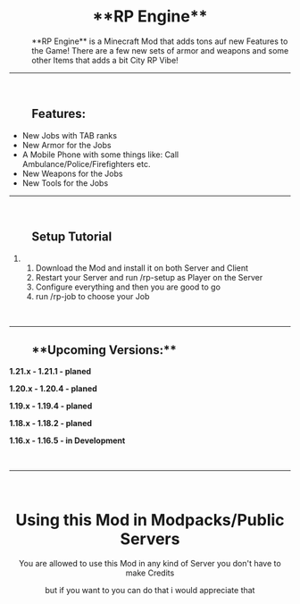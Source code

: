 <h1 style="text-align: center;">**RP Engine**</h1><p style="text-align: left; padding-left: 40px;">**RP Engine** is a Minecraft Mod that adds tons auf new Features to the Game! There are a few new sets of armor and weapons and some other Items that adds a bit City RP Vibe!  
  
</p>

***

 <h2 style="text-align: left; padding-left: 40px;">**Features:**</h2>

*   New Jobs with TAB ranks
*   New Armor for the Jobs
*   A Mobile Phone with some things like: Call Ambulance/Police/Firefighters etc.
*   New Weapons for the Jobs
*   New Tools for the Jobs

***

 <h2 style="padding-left: 40px;">**Setup Tutorial**</h2>

1.  1.  Download the Mod and install it on both Server and Client
    2.  Restart your Server and run /rp-setup as Player on the Server
    3.  Configure everything and then you are good to go
    4.  run /rp-job to choose your Job

 

***

<h2 style="padding-left: 40px;">**Upcoming Versions:**</h2>

**1.21.x - 1.21.1 - planed**

**1.20.x - 1.20.4 - planed**

**1.19.x - 1.19.4 - planed**

**1.18.x - 1.18.2 - planed**

**1.16.x - 1.16.5 - in Development**

 

***

 <h1 style="text-align: center;">Using this Mod in Modpacks/Public Servers</h1><p style="text-align: center;">You are allowed to use this Mod in any kind of Server you don't have to make Credits</p><p style="text-align: center;">but if you want to you can do that i would appreciate that</p>
